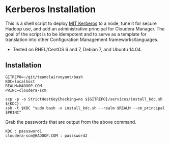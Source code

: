 # Kerberos Installation

This is a shell script to deploy [MIT Kerberos](https://web.mit.edu/kerberos/) to a node, tune it for secure Hadoop use, and add an administrative principal for Cloudera Manager.  The goal of the script is to be idempotent and to serve as a template for translation into other Configuration Management frameworks/languages.

* Tested on RHEL/CentOS 6 and 7, Debian 7, and Ubuntu 14.04.

## Installation

```
GITREPO=~/git/teamclairvoyant/bash
KDC=localhost
REALM=HADOOP.COM
PRINC=cloudera-scm

scp -p -o StrictHostKeyChecking=no ${GITREPO}/services/install_kdc.sh ${KDC}:
ssh -t $KDC "sudo bash -x install_kdc.sh --realm $REALM --cm_principal $PRINC"
```

Grab the passwords that are output from the above command.

```
KDC : passsword1
cloudera-scm@HADOOP.COM : passsword2
```

